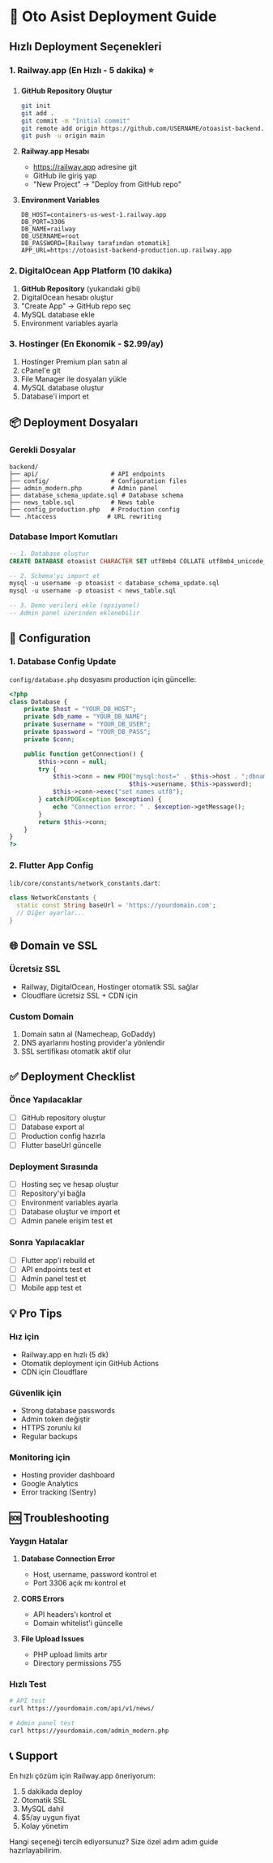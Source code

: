 # 🚀 Oto Asist Deployment Guide

## Hızlı Deployment Seçenekleri

### 1. Railway.app (En Hızlı - 5 dakika) ⭐
1. **GitHub Repository Oluştur**
   ```bash
   git init
   git add .
   git commit -m "Initial commit"
   git remote add origin https://github.com/USERNAME/otoasist-backend.git
   git push -u origin main
   ```

2. **Railway.app Hesabı**
   - https://railway.app adresine git
   - GitHub ile giriş yap
   - "New Project" → "Deploy from GitHub repo"

3. **Environment Variables**
   ```
   DB_HOST=containers-us-west-1.railway.app
   DB_PORT=3306
   DB_NAME=railway
   DB_USERNAME=root
   DB_PASSWORD=[Railway tarafından otomatik]
   APP_URL=https://otoasist-backend-production.up.railway.app
   ```

### 2. DigitalOcean App Platform (10 dakika)
1. **GitHub Repository** (yukarıdaki gibi)
2. DigitalOcean hesabı oluştur
3. "Create App" → GitHub repo seç
4. MySQL database ekle
5. Environment variables ayarla

### 3. Hostinger (En Ekonomik - $2.99/ay)
1. Hostinger Premium plan satın al
2. cPanel'e git
3. File Manager ile dosyaları yükle
4. MySQL database oluştur
5. Database'i import et

## 📦 Deployment Dosyaları

### Gerekli Dosyalar
```
backend/
├── api/                    # API endpoints
├── config/                 # Configuration files
├── admin_modern.php        # Admin panel
├── database_schema_update.sql # Database schema
├── news_table.sql          # News table
├── config_production.php   # Production config
└── .htaccess              # URL rewriting
```

### Database Import Komutları
```sql
-- 1. Database oluştur
CREATE DATABASE otoasist CHARACTER SET utf8mb4 COLLATE utf8mb4_unicode_ci;

-- 2. Schema'yı import et
mysql -u username -p otoasist < database_schema_update.sql
mysql -u username -p otoasist < news_table.sql

-- 3. Demo verileri ekle (opsiyonel)
-- Admin panel üzerinden eklenebilir
```

## 🔧 Configuration

### 1. Database Config Update
`config/database.php` dosyasını production için güncelle:
```php
<?php
class Database {
    private $host = "YOUR_DB_HOST";
    private $db_name = "YOUR_DB_NAME"; 
    private $username = "YOUR_DB_USER";
    private $password = "YOUR_DB_PASS";
    private $conn;

    public function getConnection() {
        $this->conn = null;
        try {
            $this->conn = new PDO("mysql:host=" . $this->host . ";dbname=" . $this->db_name, 
                                 $this->username, $this->password);
            $this->conn->exec("set names utf8");
        } catch(PDOException $exception) {
            echo "Connection error: " . $exception->getMessage();
        }
        return $this->conn;
    }
}
?>
```

### 2. Flutter App Config
`lib/core/constants/network_constants.dart`:
```dart
class NetworkConstants {
  static const String baseUrl = 'https://yourdomain.com';
  // Diğer ayarlar...
}
```

## 🌐 Domain ve SSL

### Ücretsiz SSL
- Railway, DigitalOcean, Hostinger otomatik SSL sağlar
- Cloudflare ücretsiz SSL + CDN için

### Custom Domain
1. Domain satın al (Namecheap, GoDaddy)
2. DNS ayarlarını hosting provider'a yönlendir
3. SSL sertifikası otomatik aktif olur

## ✅ Deployment Checklist

### Önce Yapılacaklar
- [ ] GitHub repository oluştur
- [ ] Database export al
- [ ] Production config hazırla
- [ ] Flutter baseUrl güncelle

### Deployment Sırasında
- [ ] Hosting seç ve hesap oluştur
- [ ] Repository'yi bağla
- [ ] Environment variables ayarla
- [ ] Database oluştur ve import et
- [ ] Admin panele erişim test et

### Sonra Yapılacaklar
- [ ] Flutter app'i rebuild et
- [ ] API endpoints test et
- [ ] Admin panel test et
- [ ] Mobile app test et

## 💡 Pro Tips

### Hız için
- Railway.app en hızlı (5 dk)
- Otomatik deployment için GitHub Actions
- CDN için Cloudflare

### Güvenlik için
- Strong database passwords
- Admin token değiştir
- HTTPS zorunlu kıl
- Regular backups

### Monitoring için
- Hosting provider dashboard
- Google Analytics
- Error tracking (Sentry)

## 🆘 Troubleshooting

### Yaygın Hatalar
1. **Database Connection Error**
   - Host, username, password kontrol et
   - Port 3306 açık mı kontrol et

2. **CORS Errors**
   - API headers'ı kontrol et
   - Domain whitelist'i güncelle

3. **File Upload Issues**
   - PHP upload limits artır
   - Directory permissions 755

### Hızlı Test
```bash
# API test
curl https://yourdomain.com/api/v1/news/

# Admin panel test  
curl https://yourdomain.com/admin_modern.php
```

## 📞 Support

En hızlı çözüm için Railway.app öneriyorum:
1. 5 dakikada deploy
2. Otomatik SSL
3. MySQL dahil
4. $5/ay uygun fiyat
5. Kolay yönetim

Hangi seçeneği tercih ediyorsunuz? Size özel adım adım guide hazırlayabilirim. 